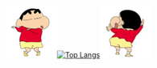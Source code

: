 <!--### Hi there 👀

</pre> 

<!-- <img width="100%" alt="game gif" src="https://qnycdn.volcanoblog.cn/github-contribution-grid-snake.svg"/> 

### ⭐️ &nbsp;Github Star

![Github Stats](https://github-readme-stats.vercel.app/api?username=pppprub&count_private=true&show_icons=true) -->


 &nbsp;&nbsp;&nbsp;&nbsp;&nbsp;&nbsp;&nbsp;&nbsp;&nbsp;&nbsp;&nbsp;&nbsp;&nbsp;&nbsp;&nbsp;&nbsp;&nbsp;&nbsp;&nbsp;&nbsp;&nbsp;&nbsp;&nbsp;&nbsp;&nbsp;<img src="https://github.com/pppprub/pppprub/blob/main/shin_front.gif" width="20%" height="20%"/>[![Top Langs](https://github-readme-stats.vercel.app/api/top-langs/?username=pppprub&layout=compact)](https://github.com/pppprub/pppprub)<img src="https://github.com/pppprub/pppprub/blob/main/shin_back.gif" width="20%" height="20%"/>


<!--
**pppprub/pppprub** is a ✨ _special_ ✨ repository because its `README.md` (this file) appears on your GitHub profile.
Here are some ideas to get you started:

- 🔭 I’m currently working on ...
- 🌱 I’m currently learning ...
- 👯 I’m looking to collaborate on ...
- 🤔 I’m looking for help with ...
- 💬 Ask me about ...
- 📫 How to reach me: ...
- 😄 Pronouns: ...
- ⚡ Fun fact: ...


<a href="https://github.com/pppprub/pppprub">
  <img align="center" src="https://github-readme-stats.vercel.app/api/top-langs/?username=pppprub&layout=compact,tex&title_color=ffffff&text_color=c9cacc&icon_color=2bbc8a&bg_color=1d1f21&langs_count=4" />
</a>
<a href="https://github.com/pppprub/pppprub">
  <img align="center" src="https://github-readme-stats.vercel.app/api?username=pppprub&show_icons=true&line_height=27&count_private=true&title_color=ffffff&text_color=c9cacc&icon_color=2bbc8a&bg_color=1d1f21" alt="pppprub's GitHub Stats" />
</a>
-->
